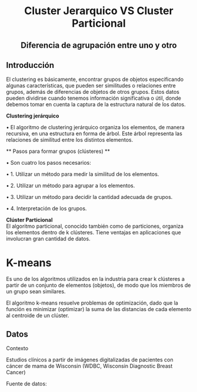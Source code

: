 <h1 align="center"> Cluster Jerarquico VS Cluster Particional </h1>
<h2 align="center"> Diferencia de agrupación entre uno y otro<h2>

## Introducción
El clustering es básicamente, encontrar grupos de objetos especificando algunas características, que pueden ser similitudes o relaciones entre grupos, además de diferencias de objetos de otros grupos. Estos datos pueden dividirse cuando tenemos información significativa o útil, donde debemos tomar en cuenta la captura de la estructura natural de los datos.
 
**Clustering jerárquico**
 
• El algoritmo de clustering jerárquico organiza los elementos, de manera 
recursiva, en una estructura en forma de árbol. Este árbol representa las 
relaciones de similitud entre los distintos elementos.
 
** Pasos para formar grupos (clústeres) **
 
• Son cuatro los pasos necesarios:
 
 
• 1. Utilizar un método para medir la similitud de los elementos.
 
• 2. Utilizar un método para agrupar a los elementos.
 
• 3. Utilizar un método para decidir la cantidad adecuada de grupos.
 
• 4. Interpretación de los grupos.
 
**Clúster Particional**  
El algoritmo particional, conocido también como de particiones, organiza los 
elementos dentro de k clústeres. Tiene ventajas en aplicaciones que involucran 
gran cantidad de datos.
 
# K-means
 
Es uno de los algoritmos utilizados en la industria para crear k clústeres a partir de 
un conjunto de elementos (objetos), de modo que los miembros de un grupo sean 
similares.
 
El algoritmo k-means resuelve problemas de optimización, dado que la función es 
minimizar (optimizar) la suma de las distancias de cada elemento al centroide de 
un clúster.
 
 ## Datos
 
Contexto
 
Estudios clínicos a partir de imágenes digitalizadas de pacientes con cáncer de 
mama de Wisconsin (WDBC, Wisconsin Diagnostic Breast Cancer)
 
 Fuente de datos:

